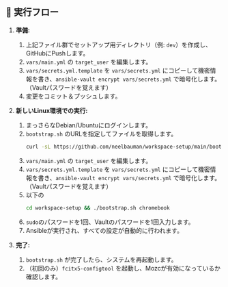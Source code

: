 ## 🚀 実行フロー

1.  **準備:**

    1.  上記ファイル群でセットアップ用ディレクトリ（例: `dev`）を作成し、GitHubにPushします。
    2.  `vars/main.yml` の `target_user` を編集します。
    3.  `vars/secrets.yml.template` を `vars/secrets.yml` にコピーして機密情報を書き、`ansible-vault encrypt vars/secrets.yml` で暗号化します。（Vaultパスワードを覚えます）
    4.  変更をコミット＆プッシュします。

2.  **新しいLinux環境での実行:**

    1.  まっさらなDebian/Ubuntuにログインします。
    2.  `bootstrap.sh` のURLを指定してファイルを取得します。
        ```bash
        curl -sL https://github.com/neelbauman/workspace-setup/main/bootstrap.sh
        ```
    2.  `vars/main.yml` の `target_user` を編集します。
    3.  `vars/secrets.yml.template` を `vars/secrets.yml` にコピーして機密情報を書き、`ansible-vault encrypt vars/secrets.yml` で暗号化します。（Vaultパスワードを覚えます）
    3.  以下の
        ```bash
        cd workspace-setup && ./bootstrap.sh chromebook
        ```
    4.  `sudo`のパスワードを1回、Vaultのパスワードを1回入力します。
    5.  Ansibleが実行され、すべての設定が自動的に行われます。

3.  **完了:**

    1.  `bootstrap.sh` が完了したら、システムを再起動します。
    2.  （初回のみ）`fcitx5-configtool` を起動し、Mozcが有効になっているか確認します。